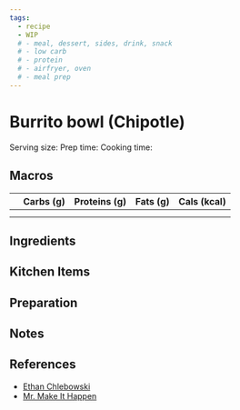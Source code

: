 ```yaml
---
tags:
  - recipe
  - WIP
  # - meal, dessert, sides, drink, snack
  # - low carb
  # - protein
  # - airfryer, oven
  # - meal prep
---
```

# Burrito bowl (Chipotle)

Serving size:
Prep time:
Cooking time:

## Macros

|  | Carbs (g) | Proteins (g) | Fats (g) | Cals (kcal) |
| --- | --- | --- | --- | --- |
|  |  |  |  |  |
|  |  |  |  |  |

## Ingredients

## Kitchen Items

## Preparation

## Notes

## References

- [Ethan Chlebowski](https://www.youtube.com/watch?v=OChZDrivjJw)
- [Mr. Make It Happen](https://www.youtube.com/watch?v=5Zc5AtwQ35k)
